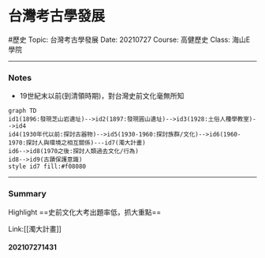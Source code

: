 # 台灣考古學發展
#歷史
Topic: 台灣考古學發展
Date: 20210727
Course: 高健歷史
Class: 海山E學院

---
### Notes
- 19世紀末以前(到清領時期)，對台灣史前文化毫無所知
```mermaid
graph TD
id1(1896:發現芝山岩遺址)-->id2(1897:發現圓山遺址)-->id3(1928:土俗人種學教室)-->id4
id4(1930年代以前:探討古器物)-->id5(1930-1960:探討族群/文化)-->id6(1960-1970:探討人與環境之相互關係)---id7(濁大計畫)
id6-->id8(1970之後:探討人類過去文化/行為)
id8-->id9(古蹟保護意識)
style id7 fill:#f08080
```
---
### Summary
Highlight     ==史前文化大考出題率低，抓大重點==

Link:[[濁大計畫]]

#### 202107271431